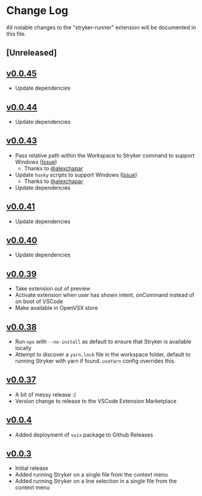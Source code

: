 # Change Log

All notable changes to the "stryker-runner" extension will be documented in this file.

## [Unreleased]

## [v0.0.45](https://github.com/slcp/stryker-runner/compare/v0.0.44...v0.0.45)

- Update dependencies

## [v0.0.44](https://github.com/slcp/stryker-runner/compare/v0.0.43...v0.0.44)

- Update dependencies

## [v0.0.43](https://github.com/slcp/stryker-runner/compare/v0.0.41...v0.0.43)

- Pass relative path within the Workspace to Stryker command to support Windows ([Issue](https://github.com/slcp/stryker-runner/issues/183))
  - Thanks to [@alexchapar](https://github.com/alexchapar)
- Update `husky` scripts to support Windows ([Issue](https://github.com/slcp/stryker-runner/issues/183))
  - Thanks to [@alexchapar](https://github.com/alexchapar)
- Update dependencies

## [v0.0.41](https://github.com/slcp/stryker-runner/compare/v0.0.40...v0.0.41)

- Update dependencies

## [v0.0.40](https://github.com/slcp/stryker-runner/compare/v0.0.39...v0.0.40)

- Update dependencies

## [v0.0.39](https://github.com/slcp/stryker-runner/compare/v0.0.38...v0.0.39)

- Take extension out of preview
- Activate extension when user has shown intent, onCommand instead of on boot of VSCode
- Make available in OpenVSX store

## [v0.0.38](https://github.com/slcp/stryker-runner/compare/v0.0.37...v0.0.38)

- Run `npx` with `--no-install` as default to ensure that Stryker is available locally
- Attempt to discover a `yarn.lock` file in the workspace folder, default to running Stryker with yarn if found. `useYarn` config overrides this.

## [v0.0.37](https://github.com/slcp/stryker-runner/compare/v0.0.4...v0.0.37)

- A bit of messy release :(
- Version change to release to the VSCode Extension Marketplace

## [v0.0.4](https://github.com/slcp/stryker-runner/compare/v0.0.3...v0.0.4)

- Added deployment of `vsix` package to Github Releases

## [v0.0.3](https://github.com/slcp/stryker-runner/releases/tag/v0.0.3)

- Initial release
- Added running Stryker on a single file from the context menu
- Added running Stryker on a line selection in a single file from the context menu
